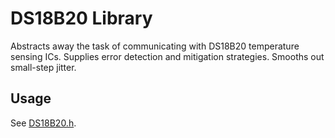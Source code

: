 # DS18B20 Library

Abstracts away the task of communicating with DS18B20 temperature
sensing ICs. Supplies error detection and mitigation strategies. Smooths
out small-step jitter.

## Usage

See [DS18B20.h](./DS18B20.h).
